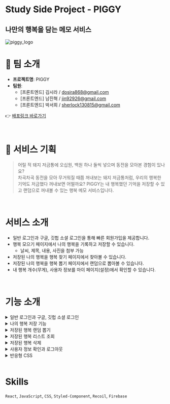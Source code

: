 # Study Side Project - PIGGY
## 나만의 행복을 담는 메모 서비스
![piggy_logo](https://user-images.githubusercontent.com/50124980/198590144-2f8895a3-0ba6-4b9c-89a9-a9b1df3e838b.png)

# 📝 팀 소개
- **프로젝트명**: PIGGY
- **팀원**:
  - [프론트엔드] 김시라 / dosira868@gmail.com
  - [프론트엔드] 남진혁 / jin92926@gmail.com
  - [프론트엔드] 박서희 / sherlock130815@gmail.com
  
👉 [배포링크 바로가기](https://www.piggybank.tk/)

<br>

# 🐷 서비스 기획
> 어릴 적 돼지 저금통에 오십원, 백원 하나 둘씩 넣으며 동전을 모아본 경험이 있나요? <br/>
차곡차곡 동전을 모아 무거워질 때쯤 꺼내보는 돼지 저금통처럼, 우리의 행복한 기억도 저금했다 꺼내보면 어떨까요?
PIGGY는 내 행복했던 기억을 저장할 수 있고 랜덤으로 꺼내볼 수 있는 행복 메모 서비스입니다.

<br>

# 서비스 소개
- 일반 로그인과 구글, 깃헙 소셜 로그인을 통해 빠른 회원가입을 제공합니다.
- 행복 모으기 페이지에서 나의 행복을 기록하고 저장할 수 있습니다.
  - 날씨, 제목, 내용, 사진을 첨부 가능
- 저장된 나의 행복을 행복 찾기 페이지에서 찾아볼 수 있습니다.
- 저장된 나의 행복을 행복 뽑기 페이지에서 랜덤으로 뽑아볼 수 있습니다.
- 내 행복 개수(무게), 사용자 정보를 마이 페이지(설정)에서 확인할 수 있습니다.

<br>

# 기능 소개

<details>
<summary>일반 로그인과 구글, 깃헙 소셜 로그인</summary>
<div markdown="1">
<img width="300" alt="로그인" src="https://user-images.githubusercontent.com/99721472/201576819-7805c481-e9f1-4ff6-9d3c-cc326ff8d8ed.gif" />
</div>
</details>

<details>
<summary>나의 행복 저장 기능</summary>
<div markdown="1">
<img width="300" alt="저장" src="https://user-images.githubusercontent.com/99721472/201583399-d37ae691-26d5-4c8e-b01d-39bc4ced19a9.gif" />
</div>
</details>

<details>
<summary>저장된 행복 랜덤 뽑기</summary>
<div markdown="1">
<img width="300" alt="뽑기" src="https://user-images.githubusercontent.com/99721472/201583308-2947d436-5e87-4eda-8db3-0864cafcdb9c.gif" />
</div>
</details>

<details>
<summary>저장된 행복 리스트 조회</summary>
<div markdown="1">
<img width="300" alt="찾기" src="https://user-images.githubusercontent.com/99721472/201583376-0c090154-98eb-41af-bafb-7eed81aa9a8e.gif" />
</div>
</details>

<details>
<summary>저장된 행복 삭제</summary>
<div markdown="1">
<img width="300" alt="삭제" src="https://user-images.githubusercontent.com/99721472/201583362-29300a3c-c094-4040-a780-735225673695.gif" />
</div>
</details>

<details>
<summary>사용자 정보 확인과 로그아웃</summary>
<div markdown="1">
<img width="300" alt="사용자 정보 확인과 로그아웃" src="https://user-images.githubusercontent.com/99721472/201583367-92b29d5a-e198-46ee-8101-115fa0b0f330.gif" />
</div>
</details>

<details>
<summary>반응형 CSS</summary>
<div markdown="1">
<img width="600" alt="반응형 CSS" src="https://user-images.githubusercontent.com/99721472/201583856-fef2cf66-f381-4660-aace-5e539a9157df.gif" />
</div>
</details>

<br>

# Skills
`React`, `JavaScript`, `CSS`, `Styled-Component`, `Recoil`, `Firebase`



